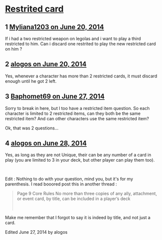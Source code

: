 # [Restrited card](https://community.fantasyflightgames.com/topic/109053-restrited-card/)

## 1 [Myliana1203 on June 20, 2014](https://community.fantasyflightgames.com/topic/109053-restrited-card/?do=findComment&comment=1127548)

If i had a two restricted weapon on legolas and i want to play a third restricted to him. Can i discard one restrited to play the new restricted card on him ?

## 2 [alogos on June 20, 2014](https://community.fantasyflightgames.com/topic/109053-restrited-card/?do=findComment&comment=1127590)

Yes, whenever a character has more than 2 restricted cards, it must discard enough until he got 2 left.

## 3 [Baphomet69 on June 27, 2014](https://community.fantasyflightgames.com/topic/109053-restrited-card/?do=findComment&comment=1135705)

Sorry to break in here, but I too have a restricted item question. So each character is limited to 2 restricted items, can they both be the same restricted item? And can other characters use the same restricted item?

Ok, that was 2 questions...

## 4 [alogos on June 28, 2014](https://community.fantasyflightgames.com/topic/109053-restrited-card/?do=findComment&comment=1136056)

Yes, as long as they are not Unique, their can be any number of a card in play (you are limited to 3 in your deck, but other player can play them too).

 

Edit : Nothing to do with your question, mind you, but it's for my parenthesis. I read booored post this in another thread :

> Page 9 Core Rules
> No more than three copies of any ally, attachment, or
> event card, by title, can be included in a player’s deck
> 
>  

Make me remember that I forgot to say it is indeed by title, and not just a card. 

Edited June 27, 2014 by alogos

